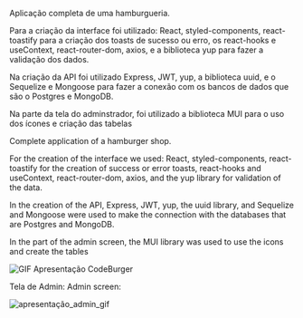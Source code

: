 Aplicação completa de uma hamburgueria.

Para a criação da interface foi utilizado: React, styled-components, react-toastify para a criação dos toasts de sucesso ou erro, os react-hooks e useContext, react-router-dom, axios, e a biblioteca yup para fazer a validação dos dados.

Na criação da API foi utilizado Express, JWT, yup, a biblioteca uuid, e o Sequelize e Mongoose para fazer a conexão com os bancos de dados que são o Postgres e MongoDB.

Na parte da tela do adminstrador, foi utilizado a biblioteca MUI para o uso dos ícones e criação das tabelas


Complete application of a hamburger shop.

For the creation of the interface we used: React, styled-components, react-toastify for the creation of success or error toasts, react-hooks and useContext, react-router-dom, axios, and the yup library for validation of the data.

In the creation of the API, Express, JWT, yup, the uuid library, and Sequelize and Mongoose were used to make the connection with the databases that are Postgres and MongoDB.


In the part of the admin screen, the MUI library was used to use the icons and create the tables

![GIF Apresentação CodeBurger](https://user-images.githubusercontent.com/88170288/155321416-10daeb45-6a5c-4123-af3e-ec0fcdb6ac68.gif)

Tela de Admin:
Admin screen:

![apresentação_admin_gif](https://user-images.githubusercontent.com/88170288/156865212-f2dd9f3c-0c6e-4c5b-bc85-f2688746d31a.gif)
